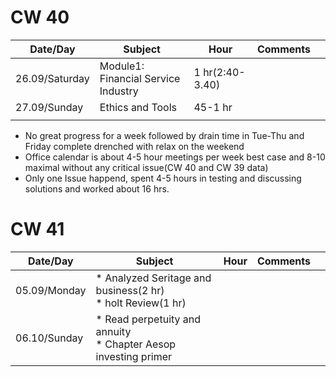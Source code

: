 # CW 40

| Date/Day  |  Subject | Hour  |  Comments |   |
|---    |---|---|---|---      |
|   26.09/Saturday    |   Module1: Financial Service Industry| 1 hr(2:40-3.40)  |   |   |
|  27.09/Sunday     |   Ethics and Tools |  45-1 hr |   |   |
|       |   |   |   |   


* No great progress for a week followed by drain time in Tue-Thu and Friday complete drenched with relax on the weekend
* Office calendar is about 4-5 hour meetings per week best case and 8-10 maximal without any critical issue(CW 40 and CW 39 data)
* Only one Issue happend, spent 4-5 hours in testing and discussing solutions and worked about 16 hrs. 

# CW 41

| Date/Day  |  Subject | Hour  |  Comments |   |
|---    |---|---|---|---      |
|   05.09/Monday    |  * Analyzed Seritage and business(2 hr)  <br> * holt Review(1 hr)  |   |   |   |
|  06.10/Sunday     |  * Read perpetuity and annuity <br> * Chapter Aesop investing primer  |   |   |   |
